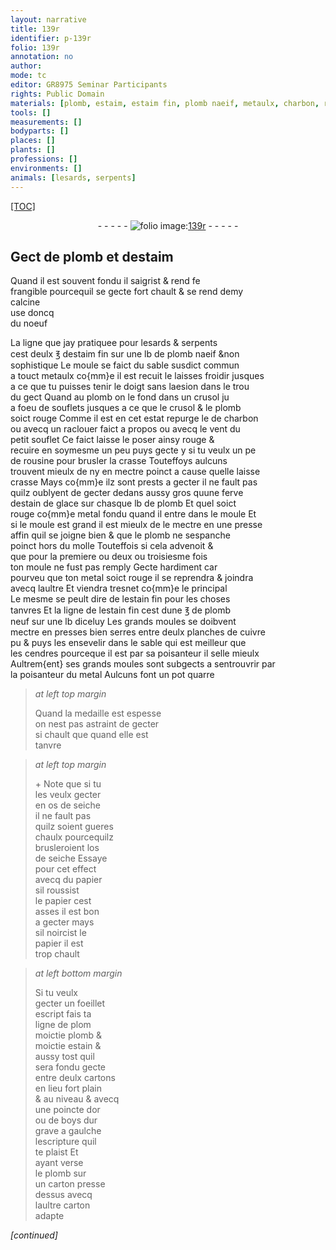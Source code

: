 ```yaml
---
layout: narrative
title: 139r
identifier: p-139r
folio: 139r
annotation: no
author:
mode: tc
editor: GR8975 Seminar Participants
rights: Public Domain
materials: [plomb, estaim, estaim fin, plomb naeif, metaulx, charbon, rousine, estain de glace, metal, estain fin, plomb neuf, cuivre, cendres, os de seiche, papier, estain, cartons, or, boys, carton]
tools: []
measurements: []
bodyparts: []
places: []
plants: []
professions: []
environments: []
animals: [lesards, serpents]
---
```


<p><a href="{{ site.baseurl }}/diplomatic/">[TOC]</a></p><div class="folio" align="center">- - - - - <a href="http://gallica.bnf.fr/ark:/12148/btv1b10500001g/f283.image" target="_blank"><img src="https://cu-mkp.github.io/2017-workshop-edition/assets/photo-icon.png" alt="folio image: " style="display:inline-block; margin-bottom:-3px;"/>139r</a> - - - - - </div>  
  

## Gect de <span class="m">plomb</span> et d<span class="m">estaim</span>

 
 Quand il est souvent fondu il saigrist & rend <span class="del">fe</span><br/> frangible pourcequil se gecte fort chault & se rend demy<br/> calcine<br/> use doncq<br/> du noeuf
 
La ligne que jay pratiquee pour <span class="al">lesards</span> & <span class="al">serpents</span><br/> cest deulx ℥ d<span class="m">estaim fin</span> sur une lb de <span class="m">plomb naeif</span> &non<br/> sophistique Le moule se faict du sable susdict commun<br/> a touct <span class="m">metaulx</span> co{mm}e il est recuit le laisses froidir jusques<br/> a ce que tu puisses tenir le doigt sans laesion dans le trou<br/> du gect Quand au <span class="m">plomb</span> on le fond dans un crusol <span class="del">ju</span><br/> a foeu de souflets jusques a ce que le crusol & le <span class="m">plomb</span><br/> soict rouge Comme il est en cet estat repurge le de <span class="m">charbon</span><br/> ou avecq un raclouer faict a propos ou avecq le vent du<br/> petit souflet Ce faict laisse le poser ainsy rouge &<br/> recuire en soymesme un peu puys gecte y si tu veulx un pe<br/> de <span class="m">rousine</span> pour brusler la crasse Touteffoys aulcuns<br/> trouvent mieulx de ny en mectre poinct a cause quelle laisse<br/> crasse Mays co{mm}e ilz sont prests a gecter il ne fault pas<br/> quilz oublyent de gecter dedans aussy gros quune ferve<br/> d<span class="m">estain de glace</span> sur chasque lb de <span class="m">plomb</span> Et quel soict<br/> rouge co{mm}e <span class="m">metal</span> fondu quand il entre dans le moule Et<br/> si le moule est grand il est mieulx de le mectre en une presse<br/> affin quil se joigne bien & que le <span class="m">plomb</span> ne sespanche<br/> poinct hors du molle Touteffois si cela advenoit &<br/> que pour la premiere ou deux ou troisiesme fois<br/> ton moule ne fust pas remply Gecte hardiment car<br/> pourveu que ton <span class="m">metal</span> soict rouge il se reprendra & joindra<br/> avecq laultre Et viendra tresnet co{mm}e le principal<br/> Le mesme se peult dire de l<span class="m">estain fin</span> pour les choses<br/> tanvres Et la ligne de l<span class="m">estain fin</span> cest dune ℥ de <span class="m">plomb<br/> neuf</span> sur une lb diceluy Les grands moules se doibvent<br/> mectre en presses bien serres entre deulx planches de <span class="m">cuivre</span><br/> <span class="del">pu</span> & puys les ensevelir dans le sable qui est meilleur que<br/> les <span class="m">cendres</span> pourceque <span class="del">il est</span> par sa poisanteur il selle mieulx<br/> Aultrem{ent} ses grands moules sont subgects a sentrouvrir par<br/> la poisanteur du <span class="m">metal</span> Aulcuns font un pot quarre
 
> *at left top margin*
> 
> 
>   Quand la medaille est espesse<br/> on nest pas astraint de gecter<br/> si chault que quand elle est<br/> tanvre
 
> *at left top margin*
> 
> 
>   \+ Note que si tu<br/> les veulx gecter<br/> en <span class="m">os de seiche</span><br/> il ne fault pas<br/> quilz soient gueres<br/> chaulx pourcequilz<br/> brusleroient l<span class="m">os<br/> de seiche</span> Essaye<br/> pour cet effect<br/> avecq du <span class="m">papier</span><br/> sil roussist<br/> le <span class="m">papier</span> cest<br/> asses il est bon<br/> a gecter mays<br/> sil noircist le<br/> <span class="m">papier</span> il est<br/> trop chault
 
> *at left bottom margin*
> 
> 
>   Si tu veulx<br/> gecter un foeillet<br/> escript fais ta<br/> ligne de <span class="del">plom</span><br/> moictie <span class="m">plomb</span> &<br/> moictie <span class="m">estain</span> &<br/> aussy tost quil<br/> sera fondu gecte<br/> entre deulx <span class="m">cartons</span><br/> en lieu fort plain<br/> & au niveau & avecq<br/> une poincte d<span class="m">or</span><br/> ou de <span class="m">boys</span> dur<br/> grave a gaulche<br/> lescripture quil<br/> te plaist Et<br/> ayant verse<br/> le <span class="m">plomb</span> sur<br/> un <span class="m">carton</span> presse<br/> dessus avecq<br/> laultre <span class="m">carton</span><br/> adapte
 
*[continued]*
 
